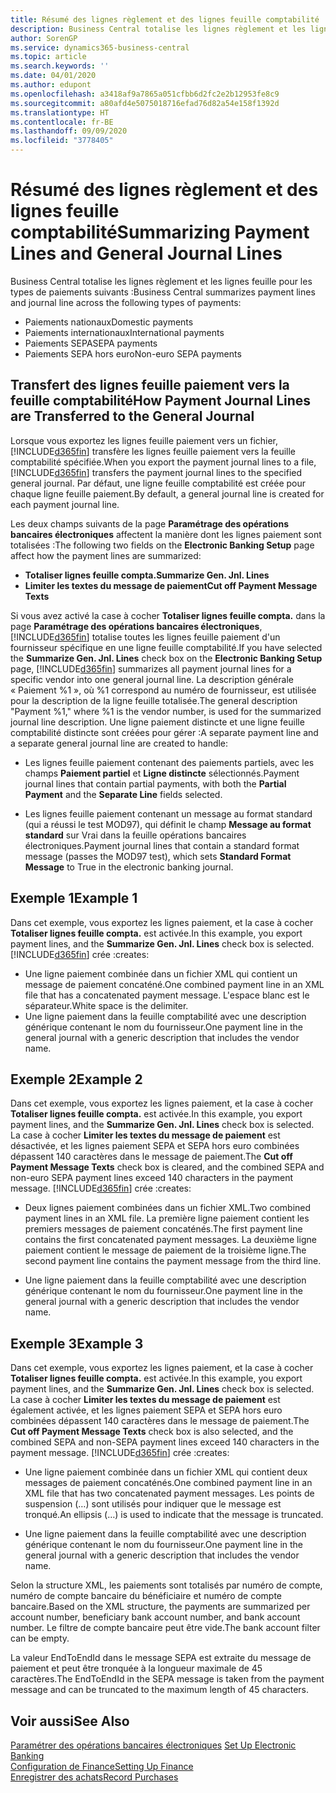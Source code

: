 ```yaml
---
title: Résumé des lignes règlement et des lignes feuille comptabilité
description: Business Central totalise les lignes règlement et les lignes feuille.
author: SorenGP
ms.service: dynamics365-business-central
ms.topic: article
ms.search.keywords: ''
ms.date: 04/01/2020
ms.author: edupont
ms.openlocfilehash: a3418af9a7865a051cfbb6d2fc2e2b12953fe8c9
ms.sourcegitcommit: a80afd4e5075018716efad76d82a54e158f1392d
ms.translationtype: HT
ms.contentlocale: fr-BE
ms.lasthandoff: 09/09/2020
ms.locfileid: "3778405"
---
```

# <a name="summarizing-payment-lines-and-general-journal-lines"></a><span data-ttu-id="0f9b6-103">Résumé des lignes règlement et des lignes feuille comptabilité</span><span class="sxs-lookup"><span data-stu-id="0f9b6-103">Summarizing Payment Lines and General Journal Lines</span></span>
<span data-ttu-id="0f9b6-104">Business Central totalise les lignes règlement et les lignes feuille pour les types de paiements suivants :</span><span class="sxs-lookup"><span data-stu-id="0f9b6-104">Business Central summarizes payment lines and journal line across the following types of payments:</span></span>  

- <span data-ttu-id="0f9b6-105">Paiements nationaux</span><span class="sxs-lookup"><span data-stu-id="0f9b6-105">Domestic payments</span></span>  
- <span data-ttu-id="0f9b6-106">Paiements internationaux</span><span class="sxs-lookup"><span data-stu-id="0f9b6-106">International payments</span></span>  
- <span data-ttu-id="0f9b6-107">Paiements SEPA</span><span class="sxs-lookup"><span data-stu-id="0f9b6-107">SEPA payments</span></span>  
- <span data-ttu-id="0f9b6-108">Paiements SEPA hors euro</span><span class="sxs-lookup"><span data-stu-id="0f9b6-108">Non-euro SEPA payments</span></span>  

## <a name="how-payment-journal-lines-are-transferred-to-the-general-journal"></a><span data-ttu-id="0f9b6-109">Transfert des lignes feuille paiement vers la feuille comptabilité</span><span class="sxs-lookup"><span data-stu-id="0f9b6-109">How Payment Journal Lines are Transferred to the General Journal</span></span>  
<span data-ttu-id="0f9b6-110">Lorsque vous exportez les lignes feuille paiement vers un fichier, [!INCLUDE[d365fin](../../includes/d365fin_md.md)] transfère les lignes feuille paiement vers la feuille comptabilité spécifiée.</span><span class="sxs-lookup"><span data-stu-id="0f9b6-110">When you export the payment journal lines to a file, [!INCLUDE[d365fin](../../includes/d365fin_md.md)] transfers the payment journal lines to the specified general journal.</span></span> <span data-ttu-id="0f9b6-111">Par défaut, une ligne feuille comptabilité est créée pour chaque ligne feuille paiement.</span><span class="sxs-lookup"><span data-stu-id="0f9b6-111">By default, a general journal line is created for each payment journal line.</span></span>  

<span data-ttu-id="0f9b6-112">Les deux champs suivants de la page **Paramétrage des opérations bancaires électroniques** affectent la manière dont les lignes paiement sont totalisées :</span><span class="sxs-lookup"><span data-stu-id="0f9b6-112">The following two fields on the **Electronic Banking Setup** page affect how the payment lines are summarized:</span></span>  

- <span data-ttu-id="0f9b6-113">**Totaliser lignes feuille compta.**</span><span class="sxs-lookup"><span data-stu-id="0f9b6-113">**Summarize Gen. Jnl. Lines**</span></span>  
- <span data-ttu-id="0f9b6-114">**Limiter les textes du message de paiement**</span><span class="sxs-lookup"><span data-stu-id="0f9b6-114">**Cut off Payment Message Texts**</span></span>  

<span data-ttu-id="0f9b6-115">Si vous avez activé la case à cocher **Totaliser lignes feuille compta.** dans la page **Paramétrage des opérations bancaires électroniques**, [!INCLUDE[d365fin](../../includes/d365fin_md.md)] totalise toutes les lignes feuille paiement d'un fournisseur spécifique en une ligne feuille comptabilité.</span><span class="sxs-lookup"><span data-stu-id="0f9b6-115">If you have selected the **Summarize Gen. Jnl. Lines** check box on the **Electronic Banking Setup** page, [!INCLUDE[d365fin](../../includes/d365fin_md.md)] summarizes all payment journal lines for a specific vendor into one general journal line.</span></span> <span data-ttu-id="0f9b6-116">La description générale « Paiement %1 », où %1 correspond au numéro de fournisseur, est utilisée pour la description de la ligne feuille totalisée.</span><span class="sxs-lookup"><span data-stu-id="0f9b6-116">The general description "Payment %1," where %1 is the vendor number, is used for the summarized journal line description.</span></span> <span data-ttu-id="0f9b6-117">Une ligne paiement distincte et une ligne feuille comptabilité distincte sont créées pour gérer :</span><span class="sxs-lookup"><span data-stu-id="0f9b6-117">A separate payment line and a separate general journal line are created to handle:</span></span>  

- <span data-ttu-id="0f9b6-118">Les lignes feuille paiement contenant des paiements partiels, avec les champs **Paiement partiel** et **Ligne distincte** sélectionnés.</span><span class="sxs-lookup"><span data-stu-id="0f9b6-118">Payment journal lines that contain partial payments, with both the **Partial Payment** and the **Separate Line** fields selected.</span></span>  

- <span data-ttu-id="0f9b6-119">Les lignes feuille paiement contenant un message au format standard (qui a réussi le test MOD97), qui définit le champ **Message au format standard** sur Vrai dans la feuille opérations bancaires électroniques.</span><span class="sxs-lookup"><span data-stu-id="0f9b6-119">Payment journal lines that contain a standard format message (passes the MOD97 test), which sets **Standard Format Message** to True in the electronic banking journal.</span></span>

## <a name="example-1"></a><span data-ttu-id="0f9b6-120">Exemple 1</span><span class="sxs-lookup"><span data-stu-id="0f9b6-120">Example 1</span></span>  
<span data-ttu-id="0f9b6-121">Dans cet exemple, vous exportez les lignes paiement, et la case à cocher **Totaliser lignes feuille compta.** est activée.</span><span class="sxs-lookup"><span data-stu-id="0f9b6-121">In this example, you export payment lines, and the **Summarize Gen. Jnl. Lines** check box is selected.</span></span> [!INCLUDE[d365fin](../../includes/d365fin_md.md)] <span data-ttu-id="0f9b6-122">crée :</span><span class="sxs-lookup"><span data-stu-id="0f9b6-122">creates:</span></span>  

- <span data-ttu-id="0f9b6-123">Une ligne paiement combinée dans un fichier XML qui contient un message de paiement concaténé.</span><span class="sxs-lookup"><span data-stu-id="0f9b6-123">One combined payment line in an XML file that has a concatenated payment message.</span></span> <span data-ttu-id="0f9b6-124">L'espace blanc est le séparateur.</span><span class="sxs-lookup"><span data-stu-id="0f9b6-124">White space is the delimiter.</span></span>  
- <span data-ttu-id="0f9b6-125">Une ligne paiement dans la feuille comptabilité avec une description générique contenant le nom du fournisseur.</span><span class="sxs-lookup"><span data-stu-id="0f9b6-125">One payment line in the general journal with a generic description that includes the vendor name.</span></span>  

## <a name="example-2"></a><span data-ttu-id="0f9b6-126">Exemple 2</span><span class="sxs-lookup"><span data-stu-id="0f9b6-126">Example 2</span></span>  
<span data-ttu-id="0f9b6-127">Dans cet exemple, vous exportez les lignes paiement, et la case à cocher **Totaliser lignes feuille compta.** est activée.</span><span class="sxs-lookup"><span data-stu-id="0f9b6-127">In this example, you export payment lines, and the **Summarize Gen. Jnl. Lines** check box is selected.</span></span> <span data-ttu-id="0f9b6-128">La case à cocher **Limiter les textes du message de paiement** est désactivée, et les lignes paiement SEPA et SEPA hors euro combinées dépassent 140 caractères dans le message de paiement.</span><span class="sxs-lookup"><span data-stu-id="0f9b6-128">The **Cut off Payment Message Texts** check box is cleared, and the combined SEPA and non-euro SEPA payment lines exceed 140 characters in the payment message.</span></span> [!INCLUDE[d365fin](../../includes/d365fin_md.md)] <span data-ttu-id="0f9b6-129">crée :</span><span class="sxs-lookup"><span data-stu-id="0f9b6-129">creates:</span></span>  

- <span data-ttu-id="0f9b6-130">Deux lignes paiement combinées dans un fichier XML.</span><span class="sxs-lookup"><span data-stu-id="0f9b6-130">Two combined payment lines in an XML file.</span></span> <span data-ttu-id="0f9b6-131">La première ligne paiement contient les premiers messages de paiement concaténés.</span><span class="sxs-lookup"><span data-stu-id="0f9b6-131">The first payment line contains the first concatenated payment messages.</span></span> <span data-ttu-id="0f9b6-132">La deuxième ligne paiement contient le message de paiement de la troisième ligne.</span><span class="sxs-lookup"><span data-stu-id="0f9b6-132">The second payment line contains the payment message from the third line.</span></span>  

- <span data-ttu-id="0f9b6-133">Une ligne paiement dans la feuille comptabilité avec une description générique contenant le nom du fournisseur.</span><span class="sxs-lookup"><span data-stu-id="0f9b6-133">One payment line in the general journal with a generic description that includes the vendor name.</span></span>  

## <a name="example-3"></a><span data-ttu-id="0f9b6-134">Exemple 3</span><span class="sxs-lookup"><span data-stu-id="0f9b6-134">Example 3</span></span>  
<span data-ttu-id="0f9b6-135">Dans cet exemple, vous exportez les lignes paiement, et la case à cocher **Totaliser lignes feuille compta.** est activée.</span><span class="sxs-lookup"><span data-stu-id="0f9b6-135">In this example, you export payment lines, and the **Summarize Gen. Jnl. Lines** check box is selected.</span></span> <span data-ttu-id="0f9b6-136">La case à cocher **Limiter les textes du message de paiement** est également activée, et les lignes paiement SEPA et SEPA hors euro combinées dépassent 140 caractères dans le message de paiement.</span><span class="sxs-lookup"><span data-stu-id="0f9b6-136">The **Cut off Payment Message Texts** check box is also selected, and the combined SEPA and non-SEPA payment lines exceed 140 characters in the payment message.</span></span> [!INCLUDE[d365fin](../../includes/d365fin_md.md)] <span data-ttu-id="0f9b6-137">crée :</span><span class="sxs-lookup"><span data-stu-id="0f9b6-137">creates:</span></span>  

- <span data-ttu-id="0f9b6-138">Une ligne paiement combinée dans un fichier XML qui contient deux messages de paiement concaténés.</span><span class="sxs-lookup"><span data-stu-id="0f9b6-138">One combined payment line in an XML file that has two concatenated payment messages.</span></span> <span data-ttu-id="0f9b6-139">Les points de suspension (…) sont utilisés pour indiquer que le message est tronqué.</span><span class="sxs-lookup"><span data-stu-id="0f9b6-139">An ellipsis (…) is used to indicate that the message is truncated.</span></span>  

- <span data-ttu-id="0f9b6-140">Une ligne paiement dans la feuille comptabilité avec une description générique contenant le nom du fournisseur.</span><span class="sxs-lookup"><span data-stu-id="0f9b6-140">One payment line in the general journal with a generic description that includes the vendor name.</span></span>  

<span data-ttu-id="0f9b6-141">Selon la structure XML, les paiements sont totalisés par numéro de compte, numéro de compte bancaire du bénéficiaire et numéro de compte bancaire.</span><span class="sxs-lookup"><span data-stu-id="0f9b6-141">Based on the XML structure, the payments are summarized per account number, beneficiary bank account number, and bank account number.</span></span> <span data-ttu-id="0f9b6-142">Le filtre de compte bancaire peut être vide.</span><span class="sxs-lookup"><span data-stu-id="0f9b6-142">The bank account filter can be empty.</span></span>  

<span data-ttu-id="0f9b6-143">La valeur EndToEndId dans le message SEPA est extraite du message de paiement et peut être tronquée à la longueur maximale de 45 caractères.</span><span class="sxs-lookup"><span data-stu-id="0f9b6-143">The EndToEndId in the SEPA message is taken from the payment message and can be truncated to the maximum length of 45 characters.</span></span>  

## <a name="see-also"></a><span data-ttu-id="0f9b6-144">Voir aussi</span><span class="sxs-lookup"><span data-stu-id="0f9b6-144">See Also</span></span>  
 <span data-ttu-id="0f9b6-145">[Paramétrer des opérations bancaires électroniques](how-to-set-up-electronic-banking.md) </span><span class="sxs-lookup"><span data-stu-id="0f9b6-145">[Set Up Electronic Banking](how-to-set-up-electronic-banking.md) </span></span>  
 [<span data-ttu-id="0f9b6-146">Configuration de Finance</span><span class="sxs-lookup"><span data-stu-id="0f9b6-146">Setting Up Finance</span></span>](../../finance-setup-finance.md)  
 [<span data-ttu-id="0f9b6-147">Enregistrer des achats</span><span class="sxs-lookup"><span data-stu-id="0f9b6-147">Record Purchases</span></span>](../../purchasing-how-record-purchases.md)
